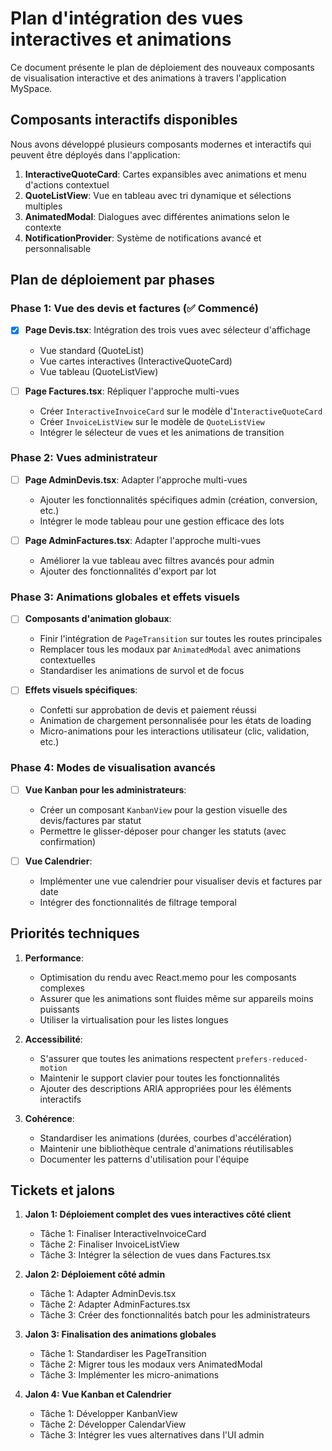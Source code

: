 # Plan d'intégration des vues interactives et animations

Ce document présente le plan de déploiement des nouveaux composants de visualisation interactive et des animations à travers l'application MySpace.

## Composants interactifs disponibles

Nous avons développé plusieurs composants modernes et interactifs qui peuvent être déployés dans l'application:

1. **InteractiveQuoteCard**: Cartes expansibles avec animations et menu d'actions contextuel
2. **QuoteListView**: Vue en tableau avec tri dynamique et sélections multiples
3. **AnimatedModal**: Dialogues avec différentes animations selon le contexte
4. **NotificationProvider**: Système de notifications avancé et personnalisable

## Plan de déploiement par phases

### Phase 1: Vue des devis et factures (✅ Commencé)

- [x] **Page Devis.tsx**: Intégration des trois vues avec sélecteur d'affichage
  - Vue standard (QuoteList)
  - Vue cartes interactives (InteractiveQuoteCard)
  - Vue tableau (QuoteListView)

- [ ] **Page Factures.tsx**: Répliquer l'approche multi-vues
  - Créer `InteractiveInvoiceCard` sur le modèle d'`InteractiveQuoteCard`
  - Créer `InvoiceListView` sur le modèle de `QuoteListView`
  - Intégrer le sélecteur de vues et les animations de transition

### Phase 2: Vues administrateur

- [ ] **Page AdminDevis.tsx**: Adapter l'approche multi-vues
  - Ajouter les fonctionnalités spécifiques admin (création, conversion, etc.)
  - Intégrer le mode tableau pour une gestion efficace des lots

- [ ] **Page AdminFactures.tsx**: Adapter l'approche multi-vues
  - Améliorer la vue tableau avec filtres avancés pour admin
  - Ajouter des fonctionnalités d'export par lot

### Phase 3: Animations globales et effets visuels

- [ ] **Composants d'animation globaux**:
  - Finir l'intégration de `PageTransition` sur toutes les routes principales
  - Remplacer tous les modaux par `AnimatedModal` avec animations contextuelles
  - Standardiser les animations de survol et de focus

- [ ] **Effets visuels spécifiques**:
  - Confetti sur approbation de devis et paiement réussi
  - Animation de chargement personnalisée pour les états de loading
  - Micro-animations pour les interactions utilisateur (clic, validation, etc.)

### Phase 4: Modes de visualisation avancés

- [ ] **Vue Kanban pour les administrateurs**:
  - Créer un composant `KanbanView` pour la gestion visuelle des devis/factures par statut
  - Permettre le glisser-déposer pour changer les statuts (avec confirmation)

- [ ] **Vue Calendrier**:
  - Implémenter une vue calendrier pour visualiser devis et factures par date
  - Intégrer des fonctionnalités de filtrage temporal

## Priorités techniques

1. **Performance**:
   - Optimisation du rendu avec React.memo pour les composants complexes
   - Assurer que les animations sont fluides même sur appareils moins puissants
   - Utiliser la virtualisation pour les listes longues

2. **Accessibilité**:
   - S'assurer que toutes les animations respectent `prefers-reduced-motion`
   - Maintenir le support clavier pour toutes les fonctionnalités
   - Ajouter des descriptions ARIA appropriées pour les éléments interactifs

3. **Cohérence**:
   - Standardiser les animations (durées, courbes d'accélération)
   - Maintenir une bibliothèque centrale d'animations réutilisables
   - Documenter les patterns d'utilisation pour l'équipe

## Tickets et jalons

1. **Jalon 1: Déploiement complet des vues interactives côté client**
   - Tâche 1: Finaliser InteractiveInvoiceCard
   - Tâche 2: Finaliser InvoiceListView
   - Tâche 3: Intégrer la sélection de vues dans Factures.tsx

2. **Jalon 2: Déploiement côté admin**
   - Tâche 1: Adapter AdminDevis.tsx
   - Tâche 2: Adapter AdminFactures.tsx
   - Tâche 3: Créer des fonctionnalités batch pour les administrateurs

3. **Jalon 3: Finalisation des animations globales**
   - Tâche 1: Standardiser les PageTransition
   - Tâche 2: Migrer tous les modaux vers AnimatedModal
   - Tâche 3: Implémenter les micro-animations

4. **Jalon 4: Vue Kanban et Calendrier**
   - Tâche 1: Développer KanbanView
   - Tâche 2: Développer CalendarView
   - Tâche 3: Intégrer les vues alternatives dans l'UI admin
